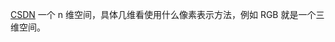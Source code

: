 [CSDN](https://blog.csdn.net/Gastby_/article/details/127932637)
一个 n 维空间，具体几维看使用什么像素表示方法，例如 RGB 就是一个三维空间。